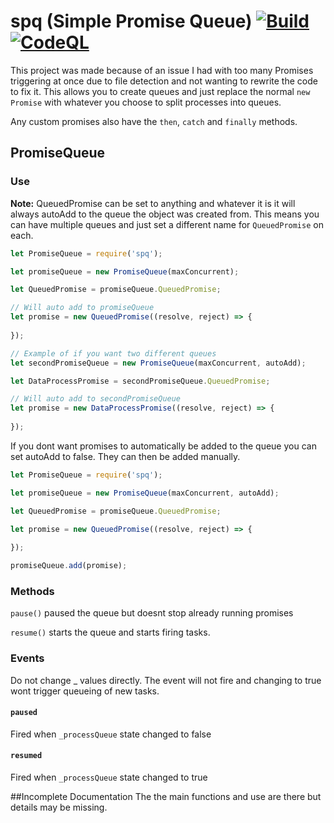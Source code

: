 spq (Simple Promise Queue) [![Build](https://github.com/sekwah41/spq/actions/workflows/ci.yml/badge.svg)](https://github.com/sekwah41/spq/actions/workflows/ci.yml) [![CodeQL](https://github.com/sekwah41/spq/actions/workflows/codeql-analysis.yml/badge.svg)](https://github.com/sekwah41/spq/actions/workflows/codeql-analysis.yml)
================

This project was made because of an issue I had with too many Promises triggering 
at once due to file detection and not wanting to rewrite the code to fix it.
This allows you to create queues and just replace the normal `new Promise` with
whatever you choose to split processes into queues.

Any custom promises also have the `then`, `catch` and `finally` methods.

## PromiseQueue
### Use
**Note:** QueuedPromise can be set to anything and whatever it is it will always autoAdd to the queue the object was created from.
This means you can have multiple queues and just set a different name for `QueuedPromise` on each.
```javascript
let PromiseQueue = require('spq');

let promiseQueue = new PromiseQueue(maxConcurrent);

let QueuedPromise = promiseQueue.QueuedPromise;

// Will auto add to promiseQueue
let promise = new QueuedPromise((resolve, reject) => {
    
});

// Example of if you want two different queues
let secondPromiseQueue = new PromiseQueue(maxConcurrent, autoAdd);

let DataProcessPromise = secondPromiseQueue.QueuedPromise;

// Will auto add to secondPromiseQueue
let promise = new DataProcessPromise((resolve, reject) => {
    
});
```

If you dont want promises to automatically be added to the queue you can set autoAdd to false.
They can then be added manually.

```javascript
let PromiseQueue = require('spq');

let promiseQueue = new PromiseQueue(maxConcurrent, autoAdd);

let QueuedPromise = promiseQueue.QueuedPromise;

let promise = new QueuedPromise((resolve, reject) => {
    
});

promiseQueue.add(promise);

```

### Methods
`pause()` paused the queue but doesnt stop already running promises

`resume()` starts the queue and starts firing tasks.

### Events
Do not change _ values directly. The event will not fire and changing to true wont trigger
queueing of new tasks.
#### `paused`
Fired when `_processQueue` state changed to false

#### `resumed`
Fired when `_processQueue` state changed to true

##Incomplete Documentation
The the main functions and use are there but details may be missing.
